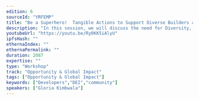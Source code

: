 ```yaml
---
edition: 6
sourceId: "YRFEMP"
title: "Be a Superhero!  Tangible Actions to Support Diverse Builders and Show Allyship in Web3 Communities"
description: "In this session, we will discuss the need for Diversity, Inclusion, and Belonging and how it affects builder communities. We will also learn actional ways to be a better accomplice to diverse builders, colleagues, and communities. This workshop will address ways to attract, retain, and promote diverse talent as well as advocate for diverse perspectives in policy and personal spaces."
youtubeUrl: "https://youtu.be/Ry0KK5iAlyU"
ipfsHash: ""
ethernaIndex: ""
ethernaPermalink: ""
duration: 2087
expertise: ""
type: "Workshop"
track: "Opportunity & Global Impact"
tags: ["Opportunity & Global Impact"]
keywords: ["Developers","DEI","community"]
speakers: ["Gloria Kimbwala"]
---
```


